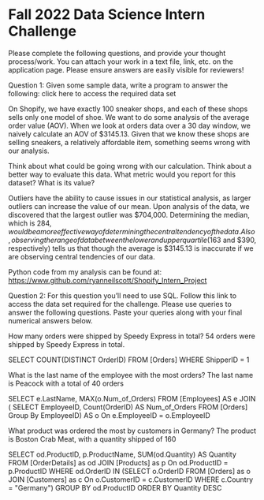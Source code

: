 # Fall 2022 Data Science Intern Challenge 

Please complete the following questions, and provide your thought process/work. You can attach your work in a text file, link, etc. on the application page. Please ensure answers are easily visible for reviewers!


Question 1: Given some sample data, write a program to answer the following: click here to access the required data set

On Shopify, we have exactly 100 sneaker shops, and each of these shops sells only one model of shoe. We want to do some analysis of the average order value (AOV). When we look at orders data over a 30 day window, we naively calculate an AOV of $3145.13. Given that we know these shops are selling sneakers, a relatively affordable item, something seems wrong with our analysis. 

Think about what could be going wrong with our calculation. Think about a better way to evaluate this data.
What metric would you report for this dataset?
What is its value?

Outliers have the ability to cause issues in our statistical analysis, as larger outliers can increase the value of our mean. Upon analysis of the data, we discovered that the largest outlier was $704,000. 
Determining the median, which is $284, would be a more effective way of determining the central tendency of the data. Also, observing the range of data between the lower and upper quartile ($163 and $390, respectively) tells us that though the average is $3145.13 is inaccurate if we are observing central tendencies of our data.

Python code from my analysis can be found at: https://www.github.com/ryanneilscott/Shopify_Intern_Project


Question 2: For this question you’ll need to use SQL. Follow this link to access the data set required for the challenge. Please use queries to answer the following questions. Paste your queries along with your final numerical answers below.

How many orders were shipped by Speedy Express in total?
54 orders were shipped by Speedy Express in total.

SELECT COUNT(DISTINCT OrderID)
FROM [Orders]
WHERE ShipperID = 1


What is the last name of the employee with the most orders?
The last name is Peacock with a total of 40 orders

SELECT e.LastName, MAX(o.Num_of_Orders)
FROM [Employees] AS e
JOIN (
      SELECT EmployeeID, Count(OrderID) AS Num_of_Orders
      FROM [Orders]
      Group By EmployeeID) AS o
On e.EmployeeID = o.EmployeeID



What product was ordered the most by customers in Germany?
The product is Boston Crab Meat, with a quantity shipped of 160

SELECT od.ProductID, p.ProductName, SUM(od.Quantity) AS Quantity
FROM [OrderDetails] as od
JOIN [Products] as p
On od.ProductID = p.ProductID
WHERE od.OrderID IN
            (SELECT o.OrderID
             FROM [Orders] as o
             JOIN [Customers] as c
             On o.CustomerID = c.CustomerID
             WHERE c.Country = "Germany")
GROUP BY od.ProductID
ORDER BY Quantity DESC






